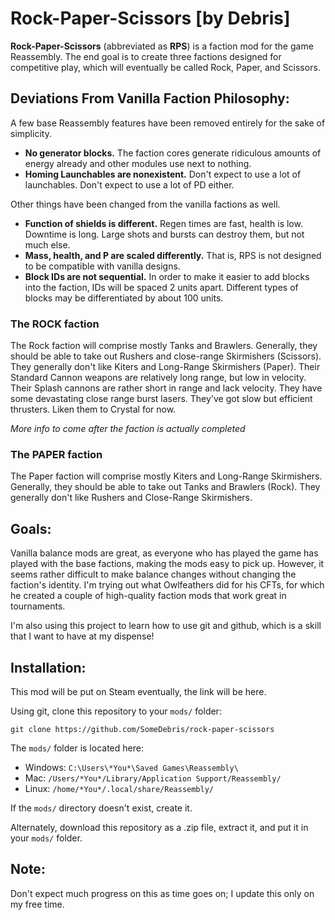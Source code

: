 # Rock-Paper-Scissors [by Debris]

**Rock-Paper-Scissors** (abbreviated as **RPS**) is a faction mod for the game Reassembly. The end goal is to create three factions designed for competitive play, which will eventually be called Rock, Paper, and Scissors.

## Deviations From Vanilla Faction Philosophy:

A few base Reassembly features have been removed entirely for the sake of simplicity.
- **No generator blocks.** The faction cores generate ridiculous amounts of energy already and other modules use next to nothing.
- **Homing Launchables are nonexistent.** Don't expect to use a lot of launchables. Don't expect to use a lot of PD either.

Other things have been changed from the vanilla factions as well.
- **Function of shields is different.** Regen times are fast, health is low. Downtime is long. Large shots and bursts can destroy them, but not much else.
- **Mass, health, and P are scaled differently.** That is, RPS is not designed to be compatible with vanilla designs.
- **Block IDs are not sequential.** In order to make it easier to add blocks into the faction, IDs will be spaced 2 units apart. Different types of blocks may be differentiated by about 100 units.

### The ROCK faction

The Rock faction will comprise mostly Tanks and Brawlers. Generally, they should be able to take out Rushers and close-range Skirmishers (Scissors). They generally don't like Kiters and Long-Range Skirmishers (Paper).
Their Standard Cannon weapons are relatively long range, but low in velocity.
Their Splash cannons are rather short in range and lack velocity.
They have some devastating close range burst lasers.
They've got slow but efficient thrusters.
Liken them to Crystal for now.

_More info to come after the faction is actually completed_

### The PAPER faction

The Paper faction will comprise mostly Kiters and Long-Range Skirmishers. Generally, they should be able to take out Tanks and Brawlers (Rock). They generally don't like Rushers and Close-Range Skirmishers.

## Goals:

Vanilla balance mods are great, as everyone who has played the game has played with the base factions, making the mods easy to pick up. However, it seems rather difficult to make balance changes without changing the faction's identity. I'm trying out what Owlfeathers did for his CFTs, for which he created a couple of high-quality faction mods that work great in tournaments.

I'm also using this project to learn how to use git and github, which is a skill that I want to have at my dispense!

## Installation:

This mod will be put on Steam eventually, the link will be here.

Using git, clone this repository to your `mods/` folder:
```
git clone https://github.com/SomeDebris/rock-paper-scissors
```

The `mods/` folder is located here:
- Windows: `C:\Users\*You*\Saved Games\Reassembly\`
- Mac: `/Users/*You*/Library/Application Support/Reassembly/`
- Linux: `/home/*You*/.local/share/Reassembly/`

If the `mods/` directory doesn't exist, create it.

Alternately, download this repository as a .zip file, extract it, and put it in your `mods/` folder.

## Note:

Don't expect much progress on this as time goes on; I update this only on my free time.
